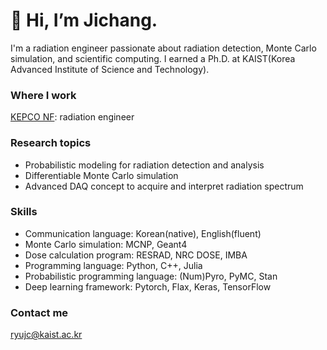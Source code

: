 # 👋 Hi, I’m Jichang.
I'm a radiation engineer passionate about radiation detection, Monte Carlo simulation, and scientific computing. I earned a Ph.D. at KAIST(Korea Advanced Institute of Science and Technology).

### Where I work
[KEPCO NF](https://www.knfc.co.kr/eps): radiation engineer

### Research topics
* Probabilistic modeling for radiation detection and analysis
* Differentiable Monte Carlo simulation
* Advanced DAQ concept to acquire and interpret radiation spectrum

### Skills
* Communication language: Korean(native), English(fluent)
* Monte Carlo simulation: MCNP, Geant4
* Dose calculation program: RESRAD, NRC DOSE, IMBA
* Programming language: Python, C++, Julia
* Probabilistic programming language: (Num)Pyro, PyMC, Stan
* Deep learning framework: Pytorch, Flax, Keras, TensorFlow

### Contact me
ryujc@kaist.ac.kr


<!---
jichangryu/jichangryu is a ✨ special ✨ repository because its `README.md` (this file) appears on your GitHub profile.
You can click the Preview link to take a look at your changes.
--->
